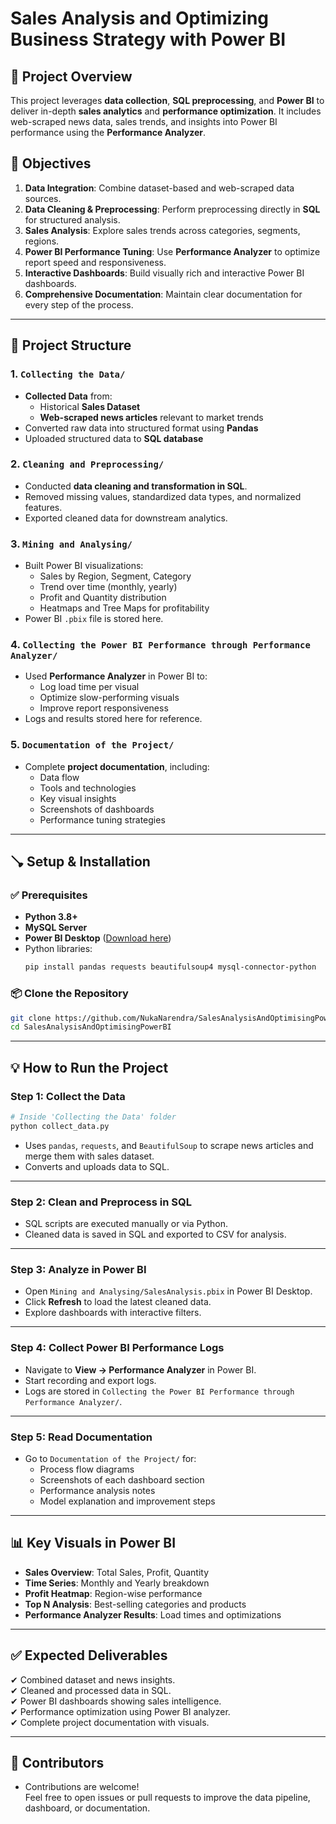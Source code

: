 # Sales Analysis and Optimizing Business Strategy with Power BI

## 🚀 Project Overview
This project leverages **data collection**, **SQL preprocessing**, and **Power BI** to deliver in-depth **sales analytics** and **performance optimization**. It includes web-scraped news data, sales trends, and insights into Power BI performance using the **Performance Analyzer**.

## 🎯 Objectives
1. **Data Integration**: Combine dataset-based and web-scraped data sources.
2. **Data Cleaning & Preprocessing**: Perform preprocessing directly in **SQL** for structured analysis.
3. **Sales Analysis**: Explore sales trends across categories, segments, regions.
4. **Power BI Performance Tuning**: Use **Performance Analyzer** to optimize report speed and responsiveness.
5. **Interactive Dashboards**: Build visually rich and interactive Power BI dashboards.
6. **Comprehensive Documentation**: Maintain clear documentation for every step of the process.

---

## 📁 Project Structure

### **1. `Collecting the Data/`**
- **Collected Data** from:
  - Historical **Sales Dataset**
  - **Web-scraped news articles** relevant to market trends
- Converted raw data into structured format using **Pandas**
- Uploaded structured data to **SQL database**

### **2. `Cleaning and Preprocessing/`**
- Conducted **data cleaning and transformation in SQL**.
- Removed missing values, standardized data types, and normalized features.
- Exported cleaned data for downstream analytics.

### **3. `Mining and Analysing/`**
- Built Power BI visualizations:
  - Sales by Region, Segment, Category
  - Trend over time (monthly, yearly)
  - Profit and Quantity distribution
  - Heatmaps and Tree Maps for profitability
- Power BI `.pbix` file is stored here.

### **4. `Collecting the Power BI Performance through Performance Analyzer/`**
- Used **Performance Analyzer** in Power BI to:
  - Log load time per visual
  - Optimize slow-performing visuals
  - Improve report responsiveness
- Logs and results stored here for reference.

### **5. `Documentation of the Project/`**
- Complete **project documentation**, including:
  - Data flow
  - Tools and technologies
  - Key visual insights
  - Screenshots of dashboards
  - Performance tuning strategies

---

## 🪠 Setup & Installation

### ✅ Prerequisites
- **Python 3.8+**
- **MySQL Server**
- **Power BI Desktop** ([Download here](https://powerbi.microsoft.com/en-us/desktop/))
- Python libraries:
  ```bash
  pip install pandas requests beautifulsoup4 mysql-connector-python
  ```

### 📦 Clone the Repository
```bash
git clone https://github.com/NukaNarendra/SalesAnalysisAndOptimisingPowerBI.git
cd SalesAnalysisAndOptimisingPowerBI
```

---

## 💡 How to Run the Project

### **Step 1: Collect the Data**
```bash
# Inside 'Collecting the Data' folder
python collect_data.py
```
- Uses `pandas`, `requests`, and `BeautifulSoup` to scrape news articles and merge them with sales dataset.
- Converts and uploads data to SQL.

---

### **Step 2: Clean and Preprocess in SQL**
- SQL scripts are executed manually or via Python.
- Cleaned data is saved in SQL and exported to CSV for analysis.

---

### **Step 3: Analyze in Power BI**
- Open `Mining and Analysing/SalesAnalysis.pbix` in Power BI Desktop.
- Click **Refresh** to load the latest cleaned data.
- Explore dashboards with interactive filters.

---

### **Step 4: Collect Power BI Performance Logs**
- Navigate to **View → Performance Analyzer** in Power BI.
- Start recording and export logs.
- Logs are stored in `Collecting the Power BI Performance through Performance Analyzer/`.

---

### **Step 5: Read Documentation**
- Go to `Documentation of the Project/` for:
  - Process flow diagrams
  - Screenshots of each dashboard section
  - Performance analysis notes
  - Model explanation and improvement steps

---

## 📊 Key Visuals in Power BI
- **Sales Overview**: Total Sales, Profit, Quantity
- **Time Series**: Monthly and Yearly breakdown
- **Profit Heatmap**: Region-wise performance
- **Top N Analysis**: Best-selling categories and products
- **Performance Analyzer Results**: Load times and optimizations

---

## ✅ Expected Deliverables
✔ Combined dataset and news insights.  
✔ Cleaned and processed data in SQL.  
✔ Power BI dashboards showing sales intelligence.  
✔ Performance optimization using Power BI analyzer.  
✔ Complete project documentation with visuals.

---

## 👥 Contributors
- Contributions are welcome!  
Feel free to open issues or pull requests to improve the data pipeline, dashboard, or documentation.

